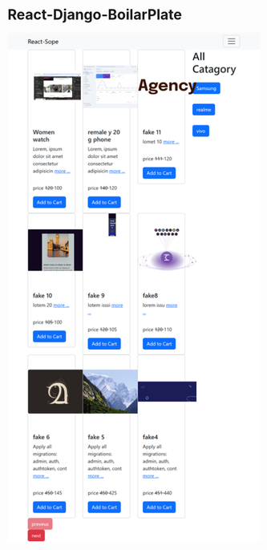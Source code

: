 # React-Django-BoilarPlate

![image alt](https://github.com/RifatDeb/test-react-django-shop/blob/27ab3b6e05a5f382681a55656ec0260905aae985/react%20django%20online%20shope.png)
